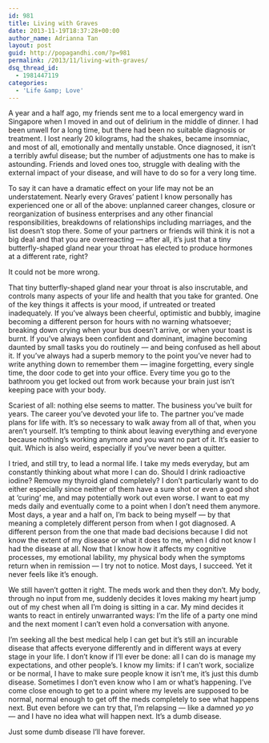 ```yaml
---
id: 981
title: Living with Graves
date: 2013-11-19T18:37:28+00:00
author_name: Adrianna Tan
layout: post
guid: http://popagandhi.com/?p=981
permalink: /2013/11/living-with-graves/
dsq_thread_id:
  - 1981447119
categories:
  - 'Life &amp; Love'
---
```

A year and a half ago, my friends sent me to a local emergency ward in Singapore when I moved in and out of delirium in the middle of dinner. I had been unwell for a long time, but there had been no suitable diagnosis or treatment. I lost nearly 20 kilograms, had the shakes, became insomniac, and most of all, emotionally and mentally unstable. Once diagnosed, it isn&#8217;t a terribly awful disease; but the number of adjustments one has to make is astounding. Friends and loved ones too, struggle with dealing with the external impact of your disease, and will have to do so for a very long time.

To say it can have a dramatic effect on your life may not be an understatement. Nearly every Graves&#8217; patient I know personally has experienced one or all of the above: unplanned career changes, closure or reorganization of business enterprises and any other financial responsibilities, breakdowns of relationships including marriages, and the list doesn&#8217;t stop there. Some of your partners or friends will think it is not a big deal and that you are overreacting &#8212; after all, it&#8217;s just that a tiny butterfly-shaped gland near your throat has elected to produce hormones at a different rate, right?

It could not be more wrong.

That tiny butterfly-shaped gland near your throat is also inscrutable, and controls many aspects of your life and health that you take for granted. One of the key things it affects is your mood, if untreated or treated inadequately. If you&#8217;ve always been cheerful, optimistic and bubbly, imagine becoming a different person for hours with no warning whatsoever; breaking down crying when your bus doesn&#8217;t arrive, or when your toast is burnt. If you&#8217;ve always been confident and dominant, imagine becoming daunted by small tasks you do routinely &#8212; and being confused as hell about it. If you&#8217;ve always had a superb memory to the point you&#8217;ve never had to write anything down to remember them &#8212; imagine forgetting, every single time, the door code to get into your office. Every time you go to the bathroom you get locked out from work because your brain just isn&#8217;t keeping pace with your body.

Scariest of all: nothing else seems to matter. The business you&#8217;ve built for years. The career you&#8217;ve devoted your life to. The partner you&#8217;ve made plans for life with. It&#8217;s so necessary to walk away from all of that, when you aren&#8217;t yourself. It&#8217;s tempting to think about leaving everything and everyone because nothing&#8217;s working anymore and you want no part of it. It&#8217;s easier to quit. Which is also weird, especially if you&#8217;ve never been a quitter.

I tried, and still try, to lead a normal life. I take my meds everyday, but am constantly thinking about what more I can do. Should I drink radioactive iodine? Remove my thyroid gland completely? I don&#8217;t particularly want to do either especially since neither of them have a sure shot or even a good shot at &#8216;curing&#8217; me, and may potentially work out even worse. I want to eat my meds daily and eventually come to a point when I don&#8217;t need them anymore. Most days, a year and a half on, I&#8217;m back to being myself &#8212; by that meaning a completely different person from when I got diagnosed. A different person from the one that made bad decisions because I did not know the extent of my disease or what it does to me, when I did not know I had the disease at all. Now that I know how it affects my cognitive processes, my emotional lability, my physical body when the symptoms return when in remission &#8212; I try not to notice. Most days, I succeed. Yet it never feels like it&#8217;s enough.

We still haven&#8217;t gotten it right. The meds work and then they don&#8217;t. My body, through no input from me, suddenly decides it loves making my heart jump out of my chest when all I&#8217;m doing is sitting in a car. My mind decides it wants to react in entirely unwarranted ways: I&#8217;m the life of a party one mind and the next moment I can&#8217;t even hold a conversation with anyone.

I&#8217;m seeking all the best medical help I can get but it&#8217;s still an incurable disease that affects everyone differently and in different ways at every stage in your life. I don&#8217;t know if I&#8217;ll ever be done: all I can do is manage my expectations, and other people&#8217;s. I know my limits: if I can&#8217;t work, socialize or be normal, I have to make sure people know it isn&#8217;t me, it&#8217;s just this dumb disease. Sometimes I don&#8217;t even know who I am or what&#8217;s happening. I&#8217;ve come close enough to get to a point where my levels are supposed to be normal, normal enough to get off the meds completely to see what happens next. But even before we can try that, I&#8217;m relapsing — like a damned _yo yo_ — and I have no idea what will happen next. It&#8217;s a dumb disease.

Just some dumb disease I&#8217;ll have forever.
